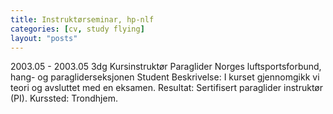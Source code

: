 ```yaml
---
title: Instruktørseminar, hp-nlf
categories: [cv, study flying]
layout: "posts"
---
```


2003.05 - 2003.05	3dg	Kursinstruktør Paraglider
Norges luftsportsforbund, hang- og paragliderseksjonen
Student
Beskrivelse: I kurset gjennomgikk vi teori og avsluttet med en eksamen.
Resultat: Sertifisert paraglider instruktør (PI).
Kurssted: Trondhjem.
